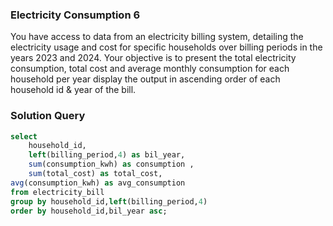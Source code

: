 ###  Electricity Consumption 6

You have access to data from an electricity billing system, detailing the electricity usage and cost for specific households over billing periods in the years 2023 and 2024. Your objective is to present the total electricity consumption, total cost and average monthly consumption for each household per year display the output in ascending order of each household id & year of the bill.
 
 



### Solution Query

```sql
select  
	household_id,
	left(billing_period,4) as bil_year,
	sum(consumption_kwh) as consumption ,
	sum(total_cost) as total_cost,
avg(consumption_kwh) as avg_consumption
from electricity_bill
group by household_id,left(billing_period,4)
order by household_id,bil_year asc;
```

